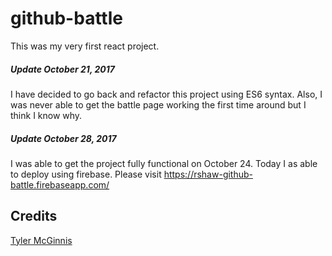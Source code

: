 # github-battle

This was my very first react project.  

##### Update October 21, 2017
I have decided to go back and refactor this project using ES6 syntax.  Also, I was never able to get the battle page working the first time around but I think I know why.


##### Update October 28, 2017
I was able to get the project fully functional on October 24.  Today I as able to deploy using firebase.  Please visit https://rshaw-github-battle.firebaseapp.com/


## Credits
[Tyler McGinnis](https://github.com/tylermcginnis)

